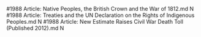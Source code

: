 #1988
Article: Native Peoples, the British Crown and the War of 1812.md N
#1988
Article: Treaties and the UN Declaration on the Rights of Indigenous Peoples.md N
#1988
Article: New Estimate Raises Civil War Death Toll (Published 2012).md N
